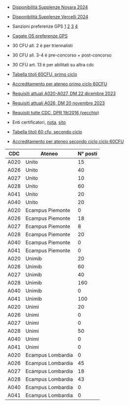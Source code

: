 - [Disponibilità Supplenze Novara 2024](https://www.istruzionepiemonte.it/novara/disponibilita-infanzia-primaria-e-secondaria-di-1-e-2-grado-aggiornate-al-29-08-2024/)

- [Disponibilità Supplenze Vercelli 2024](https://www.istruzionepiemonte.it/vercelli/disponibilita-alla-data-dei-movimenti/)

- Sanzioni preferenze GPS [1](https://www.gildavi.it/2024/09/11/sanzioni-in-caso-di-rinuncia-alla-supplenza/) [2](hhttps://www.docenti.it/blog/gps-2022-no-150-preferenze-posso-ricevere-la-nomina-dalle-20-scuole/) [3](https://www.orizzontescuola.it/supplenze-gae-e-gps-2024-26-sanzioni-per-mancata-partecipazione-rinuncia-e-abbandono-cosa-si-potra-fare-e-cosa-no/) [4](https://www.orizzontescuola.it/supplenze-2023-24-se-non-presento-la-domanda-per-le-150-preferenze-potro-essere-convocato-da-graduatorie-di-istituto/)

- [Cagate OS preferenze GPS](https://www.orizzontescuola.it/supplenze-docenti-2023-2024-cosa-succede-se-non-si-inseriscono-le-150-preferenze-video/)

- 30 CFU all. 2 è per triennalisti
- 30 CFU all. 3-4 è pre-concorso + post-concorso
- 30 CFU art. 13 è per abilitati su altra cdc

- [Tabella titoli 60CFU, primo ciclo](https://www.mur.gov.it/sites/default/files/2024-04/Decreto%20Ministeriale%20n.%20621%20del%2022-04-2024%20-%20All.%20B%20-%20Decreto%20autorizzazione.pdf)

- [Accreditamento per ateneo primo ciclo 60CFU](https://www.mur.gov.it/sites/default/files/2024-04/Decreto%20Ministeriale%20n.%20621%20del%2022-04-2024%20-%20All.%20A%20-%20Decreto%20autorizzazione%20.pdf)

- [Requisiti attuali A020-A027, DM 22 dicembre 2023](https://www.tfa-piemonte.unito.it/do/documenti.pl/ShowFile?_id=jdg6;field=file;key=ktHh03pF9CI9rr9ZKYVMjI4pzkVj7qwD6OZKRq3URJs;t=2526)
 - [Requisiti attuali A026, DM 20 novembre 2023](https://www.tfa-piemonte.unito.it/do/documenti.pl/ShowFile?_id=0u1c;field=file;key=z81ntCZyRd6KqFiV6LxjQ92fyXRDzhruaSZHlcy36EnsJ0bRSlsiU;t=5753)

 - [Requisiti tutte CDC, DPR 19/2016 (vecchio)](https://www.istruzione.it/graduatoriedistituto/allegati/D.P.R.%2019_2016%20Nuove%20Classi%20di%20Concorso.pdf)

  - Enti certificatori, [nota](https://www.mim.gov.it/documents/20182/7975243/m_pi.AOODPIT.REGISTRO+DECRETI+DIPARTIMENTALI%28R%29.0002813.21-11-2024.pdf/9a29dc29-910d-3119-8311-27dfef6b1536?version=1.0&t=1732275839060), [sito](https://piattaformaenticert.pubblica.istruzione.it/pocl-piattaforma-enti-cert-web/elenco-enti-accreditati)

  - [Tabella titoli 60 cfu, secondo ciclo](https://www.mur.gov.it/sites/default/files/2025-02/Decreto%20Ministeriale%20n.%20156%20del%2024-02-2025%20-%20Allegato%20B_decreto%20autorizzazione%20posti%202025.pdf)

  - [Accreditamento per ateneo secondo ciclo ciclo 60CFU](https://www.mur.gov.it/sites/default/files/2025-02/Decreto%20Ministeriale%20n.%20156%20del%2024-02-2025%20-%20ALLEGATO%20A.pdf)

  | CDC  | Ateneo | N° posti      |
|-------|----|------------|
| A020 | Unito | 15 |
| A026 | Unito | 40 |
| A027 | Unito | 10 |
| A028 | Unito | 60 |
| A041 | Unito | 20 |
| A040 | Unito | 20 |
| A020 | Ecampus Piemonte | 0 |
| A026 | Ecampus Piemonte | 18 |
| A027 | Ecampus Piemonte | 8 |
| A028 | Ecampus Piemonte | 20 |
| A040 | Ecampus Piemonte | 0 |
| A041 | Ecampus Piemonte | 0 |
| A020 | Unimib | 20 |
| A026 | Unimib | 60 |
| A027 | Unimib | 40 |
| A028 | Unimib | 160 |
| A040 | Unimib | 0 |
| A041 | Unimib | 100 |
| A020 | Unimi | 20 |
| A026 | Unimi | 0 |
| A027 | Unimi | 0 |
| A028 | Unimi | 50 |
| A040 | Unimi | 0 |
| A041 | Unimi | 0 |
| A020 | Ecampus Lombardia | 0 |
| A026 | Ecampus Lombardia | 45 |
| A027 | Ecampus Lombardia | 18 |
| A028 | Ecampus Lombardia | 43 |
| A040 | Ecampus Lombardia | 0 |
| A041 | Ecampus Lombardia | 0 |